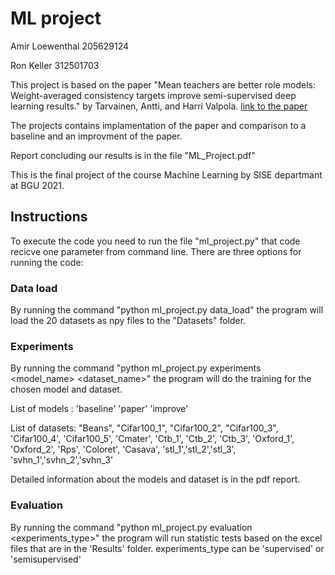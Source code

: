 # ML project
Amir Loewenthal 205629124

Ron Keller 312501703

This project is based on the paper "Mean teachers are better role models: Weight-averaged consistency targets improve semi-supervised deep learning results."  by Tarvainen, Antti, and Harri Valpola. [link to the paper](https://arxiv.org/abs/1703.01780)

The projects contains implamentation of the paper and comparison to a baseline and an improvment of the paper.

Report concluding our results is in the file "ML_Project.pdf"

This is the final project of the course Machine Learning by SISE departmant at BGU 2021.

## Instructions ##

To execute the code you need to run the file "ml_project.py" that code recicve one parameter from command line. There are three options for running the code:

### Data load ###

By running the command "python ml_project.py data_load" the program will load the 20 datasets as npy files to the "Datasets" folder.

### Experiments ###
By running the command "python ml_project.py experiments <model_name> <dataset_name>" the program will do the training for the chosen model and dataset.

List of models : 'baseline' 'paper' 'improve'

List of datasets: "Beans", "Cifar100_1", "Cifar100_2", "Cifar100_3", 'Cifar100_4', 'Cifar100_5', 'Cmater', 'Ctb_1',
                'Ctb_2', 'Ctb_3',
                'Oxford_1', 'Oxford_2', 'Rps', 'Coloret', 'Casava',
                'stl_1','stl_2','stl_3', 'svhn_1','svhn_2','svhn_3'
                
 Detailed information about the models and dataset is in the pdf report.
 
 ### Evaluation ###
 By running the command "python ml_project.py evaluation <experiments_type>" the program will run statistic tests based on the excel files that are in the 'Results' folder.
 experiments_type can be 'supervised' or 'semisupervised'
 
